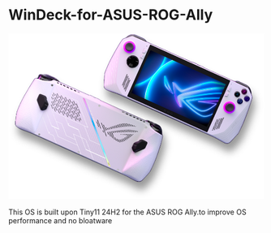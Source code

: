 # WinDeck-for-ASUS-ROG-Ally
![Alt text](images/rog_ally_img.png)

This OS is built upon Tiny11 24H2 for the ASUS ROG Ally.to improve OS performance and no bloatware

